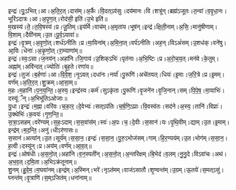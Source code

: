 

  
इन्द्रः॑।पूः॒ऽभित्।आ।अ॒ति॒र॒त्।दास॑म्।अ॒र्कैः।वि॒दत्ऽव॑सुः।दय॑मानः।वि।शत्रू॑न्।ब्रह्म॑ऽजूतः।त॒न्वा॑।व॒वृ॒धा॒नः।भूरि॑ऽदात्रः।आ।अ॒पृ॒ण॒त्।रोद॑सी॒ इति॑।उ॒भे इति॑॥  
म॒खस्य॑।ते॒।त॒वि॒षस्य॑।प्र।जू॒तिम्।इय॑र्मि।वाच॑म्।अ॒मृता॑य।भूष॑न्।इन्द्र॑।क्षि॒ती॒नाम्।अ॒सि॒।मानु॑षीणाम्।वि॒शाम्।दैवी॑नाम्।उ॒त।पू॒र्व॒ऽयावा॑॥  
इन्द्रः॑।वृ॒त्रम्।अ॒वृ॒णो॒त्।शर्ध॑ऽनीतिः।प्र।मा॒यिना॑म्।अ॒मि॒ना॒त्।वर्प॑ऽनीतिः।अह॒न्।विऽअं॑सम्।उ॒शध॑क्।वने॑षु।आ॒विः।धेनाः॑।अ॒कृ॒णो॒त्।रा॒म्याणा॑म्॥  
इन्द्रः॑।स्वः॒ऽसा।ज॒नय॑न्।अहा॑नि।जि॒गाय॑।उ॒शिक्ऽभिः॑।पृत॑नाः।अ॒भि॒ष्टिः।प्र।अ॒रो॒च॒य॒त्।मन॑वे।के॒तुम्।अह्ना॑म्।अवि॑न्दत्।ज्योतिः॑।बृ॒ह॒ते।रणा॑य॥  
इन्द्रः॑।तुजः॑।ब॒र्हणाः॑।आ।वि॒वे॒श॒।नृ॒ऽवत्।दधा॑नः।नर्या॑।पु॒रूणि॑।अचे॑तयत्।धियः॑।इ॒माः।ज॒रि॒त्रे।प्र।इ॒मम्।वर्ण॑म्।अ॒ति॒र॒त्।शु॒क्रम्।आ॒सा॒म्॥  
म॒हः।म॒हानि॑।प॒न॒य॒न्ति॒।अ॒स्य॒।इन्द्र॑स्य।कर्म॑।सुऽकृ॑ता।पु॒रूणि॑।वृ॒जने॑न।वृ॒जि॒नान्।सम्।पि॒पे॒ष॒।मा॒याभिः॑।दस्यू॑ँन्।अ॒भिभू॑तिऽओजाः॥  
यु॒धा।इन्द्रः॑।म॒ह्ना।वरि॑वः।च॒का॒र॒।दे॒वेभ्यः॑।सत्ऽप॑तिः।च॒र्ष॒णि॒ऽप्राः।वि॒वस्व॑तः।सद॑ने।अ॒स्य॒।तानि॑।विप्राः॑।उ॒क्थेभिः॑।क॒वयः॑।गृ॒ण॒न्ति॒॥  
स॒त्रा॒ऽसहम्।वरे॑ण्यम्।स॒हः॒ऽदाम्।स॒स॒वांस॑म्।स्वः॑।अ॒पः।च॒।दे॒वीः।स॒सान॑।यः।पृ॒थि॒वीम्।द्याम्।उ॒त।इ॒माम्।इन्द्र॑म्।म॒द॒न्ति॒।अनु॑।धीऽर॑णासः॥  
स॒सान॑।अत्या॑न्।उ॒त।सूर्य॑म्।स॒सा॒न॒।इन्द्रः॑।स॒सा॒न॒।पु॒रु॒ऽभोज॑सम्।गाम्।हि॒र॒ण्यय॑म्।उ॒त।भोग॑म्।स॒सा॒न॒।ह॒त्वी।दस्यू॑न्।प्र।अय॑म्।वर्ण॑म्।आ॒व॒त्॥  
इन्द्रः॑।ओष॑धीः।अ॒स॒नो॒त्।अहा॑नि।व॒न॒स्पती॑न्।अ॒स॒नो॒त्।अ॒न्तरि॑क्षम्।बि॒भेद॑।व॒लम्।नु॒नु॒दे।विऽवा॑चः।अथ॑।अ॒भ॒व॒त्।द॒मि॒ता।अ॒भिऽक्र॑तूनाम्॥  
शु॒नम्।हु॒वे॒म॒।म॒घवा॑नम्।इन्द्र॑म्।अ॒स्मिन्।भरे॑।नृऽत॑मम्।वाज॑ऽसातौ।शृ॒ण्वन्त॑म्।उ॒ग्रम्।ऊ॒तये॑।स॒मत्ऽसु॑।घ्नन्त॑म्।वृ॒त्राणि॑।स॒म्ऽजित॑म्।धना॑नाम्॥  

